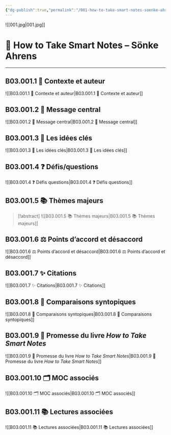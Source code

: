 ```yaml
---
{"dg-publish":true,"permalink":"/001-how-to-take-smart-notes-soenke-ahrens/","title":"How to Take Smart Notes","tags":["📚Book"],"noteIcon":""}
---
```


![[001.jpg\|001.jpg]]
# 📘 How to Take Smart Notes – Sönke Ahrens

---

## B03.001.1 👤 Contexte et auteur

![[B03.001.1 👤 Contexte et auteur\|B03.001.1 👤 Contexte et auteur]]

## B03.001.2 🎯 Message central

![[B03.001.2 🎯 Message central\|B03.001.2 🎯 Message central]]

## B03.001.3 🧩 Les idées clés

![[B03.001.3 🧩 Les idées clés\|B03.001.3 🧩 Les idées clés]]

## B03.001.4 ❓ Défis/questions

![[B03.001.4 ❓ Défis questions\|B03.001.4 ❓ Défis questions]]

## B03.001.5 📚 Thèmes majeurs

> [!abstract]  ![[B03.001.5 📚 Thèmes majeurs\|B03.001.5 📚 Thèmes majeurs]]

## B03.001.6 ⚖️ Points d’accord et désaccord

![[B03.001.6 ⚖️ Points d’accord et désaccord\|B03.001.6 ⚖️ Points d’accord et désaccord]]

## B03.001.7 ✨ Citations

![[B03.001.7 ✨ Citations\|B03.001.7 ✨ Citations]]

## B03.001.8 🔗 Comparaisons syntopiques

![[B03.001.8 🔗 Comparaisons syntopiques\|B03.001.8 🔗 Comparaisons syntopiques]]

## B03.001.9 🔮 Promesse du livre _How to Take Smart Notes_


![[B03.001.9 🔮 Promesse du livre _How to Take Smart Notes_\|B03.001.9 🔮 Promesse du livre _How to Take Smart Notes_]]

## B03.001.10 🗂️ MOC associés

![[B03.001.10 🗂️ MOC associés\|B03.001.10 🗂️ MOC associés]]

## B03.001.11 📚 Lectures associées

![[B03.001.11 📚 Lectures associées\|B03.001.11 📚 Lectures associées]]
    